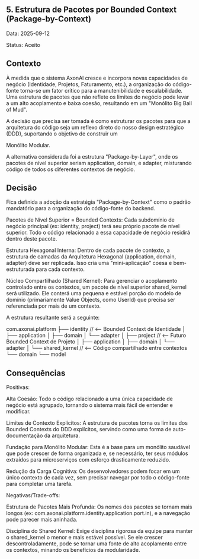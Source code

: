 ## 5. Estrutura de Pacotes por Bounded Context (Package-by-Context)
Data: 2025-09-12

Status: Aceito

## Contexto
À medida que o sistema AxonAl cresce e incorpora novas capacidades de negócio (Identidade, Projetos, Faturamento, etc.), a organização do código-fonte torna-se um fator crítico para a manutenibilidade e escalabilidade. Uma estrutura de pacotes que não reflete os limites do negócio pode levar a um alto acoplamento e baixa coesão, resultando em um "Monólito Big Ball of Mud".

A decisão que precisa ser tomada é como estruturar os pacotes para que a arquitetura do código seja um reflexo direto do nosso design estratégico (DDD), suportando o objetivo de construir um 

Monólito Modular.

A alternativa considerada foi a estrutura "Package-by-Layer", onde os pacotes de nível superior seriam application, domain, e adapter, misturando código de todos os diferentes contextos de negócio.

## Decisão
Fica definida a adoção da estratégia "Package-by-Context" como o padrão mandatório para a organização do código-fonte do backend.

Pacotes de Nível Superior = Bounded Contexts: Cada subdomínio de negócio principal (ex: identity, project) terá seu próprio pacote de nível superior. Todo o código relacionado a essa capacidade de negócio residirá dentro deste pacote.

Estrutura Hexagonal Interna: Dentro de cada pacote de contexto, a estrutura de camadas da Arquitetura Hexagonal (application, domain, adapter) deve ser replicada. Isso cria uma "mini-aplicação" coesa e bem-estruturada para cada contexto.

Núcleo Compartilhado (Shared Kernel): Para gerenciar o acoplamento controlado entre os contextos, um pacote de nível superior shared_kernel será utilizado. Ele conterá uma pequena e estável porção do modelo de domínio (primariamente Value Objects, como UserId) que precisa ser referenciada por mais de um contexto.

A estrutura resultante será a seguinte:

com.axonai.platform
├── identity                  // <-- Bounded Context de Identidade
│   ├── application
│   ├── domain
│   └── adapter
│
├── project                   // <-- Futuro Bounded Context de Projeto
│   ├── application
│   ├── domain
│   └── adapter
│
└── shared_kernel             // <-- Código compartilhado entre contextos
    └── domain
        └── model
## Consequências
Positivas:

Alta Coesão: Todo o código relacionado a uma única capacidade de negócio está agrupado, tornando o sistema mais fácil de entender e modificar.

Limites de Contexto Explícitos: A estrutura de pacotes torna os limites dos Bounded Contexts do DDD explícitos, servindo como uma forma de auto-documentação da arquitetura.

Fundação para Monólito Modular: Esta é a base para um monólito saudável que pode crescer de forma organizada e, se necessário, ter seus módulos extraídos para microserviços com esforço drasticamente reduzido.

Redução da Carga Cognitiva: Os desenvolvedores podem focar em um único contexto de cada vez, sem precisar navegar por todo o código-fonte para completar uma tarefa.

Negativas/Trade-offs:

Estrutura de Pacotes Mais Profunda: Os nomes dos pacotes se tornam mais longos (ex: com.axonai.platform.identity.application.port.in), e a navegação pode parecer mais aninhada.

Disciplina do Shared Kernel: Exige disciplina rigorosa da equipe para manter o shared_kernel o menor e mais estável possível. Se ele crescer descontroladamente, pode se tornar uma fonte de alto acoplamento entre os contextos, minando os benefícios da modularidade.